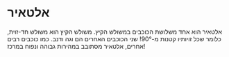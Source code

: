 # אלטאיר

אלטאיר הוא אחד משלושת הכוכבים במשולש הקיץ. משולש הקיץ הוא משולש חד-זוית, כלומר
שכל זויותיו קטנות מ-90°! שני הכוכבים האחרים הם וגה ודנב. כמו כוכבים רבים אחרים,
אלטאיר מסתובב במהירות גבוהה ונפוח במרכז!
